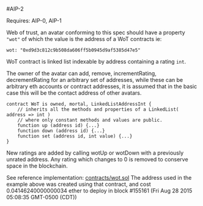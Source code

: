 #AIP-2

Requires: AIP-0, AIP-1

Web of trust, an avatar conforming to this spec should have a property `"wot"` of which the value is the address of a WoT contracts ie:

    wot: "0xd9d3c812c9b508da606ff5b0945d9af5385d47e5"

WoT contract is linked list indexable by address containing a rating `int`.

The owner of the avatar can add, remove, incrementRating, decrementRating for an arbitrary set of addresses, while these can be arbitrary eth accounts or contract addresses, it is assumed that in the basic case this will be the contact address of other avatars.

    contract WoT is owned, mortal, LinkedListAddressInt {
        // inherits all the methods and properties of a LinkedList( address => int )
        // where only constant methods and values are public.
        function up (address id) {...}
        function down (address id) {...}
        function set (address id, int value) {...}
    }
    

New ratings are added by calling wotUp or wotDown with a previously unrated address. Any rating which changes to 0 is removed to conserve space in the blockchain.

See reference implementation: [contracts/wot.sol](/contracts/wot.sol) The address used in the example above was created using that contract, and cost 0.04146240000000034 ether to deploy in block #155161 (Fri Aug 28 2015 05:08:35 GMT-0500 (CDT))
